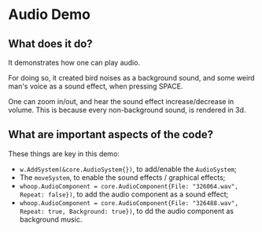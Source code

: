# Audio Demo

## What does it do?
It demonstrates how one can play audio. 

For doing so, it created bird noises as a background sound, and some weird man's voice as a sound effect, when pressing SPACE.   

One can zoom in/out, and hear the sound effect increase/decrease in volume. This is because every non-background sound, is rendered in 3d. 

## What are important aspects of the code?
These things are key in this demo:

* `w.AddSystem(&core.AudioSystem{})`, to add/enable the `AudioSystem`;
* The `moveSystem`, to enable the sound effects / graphical effects;
* `whoop.AudioComponent = core.AudioComponent{File: "326064.wav", Repeat: false})`, to add the audio component as a sound effect;
* `whoop.AudioComponent = core.AudioComponent{File: "326488.wav", Repeat: true, Background: true})`, to dd the audio component as background music.
